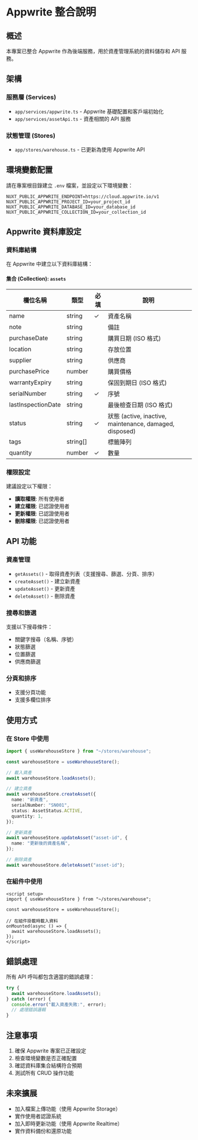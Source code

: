 # Appwrite 整合說明

## 概述

本專案已整合 Appwrite 作為後端服務，用於資產管理系統的資料儲存和 API 服務。

## 架構

### 服務層 (Services)

- `app/services/appwrite.ts` - Appwrite 基礎配置和客戶端初始化
- `app/services/assetApi.ts` - 資產相關的 API 服務

### 狀態管理 (Stores)

- `app/stores/warehouse.ts` - 已更新為使用 Appwrite API

## 環境變數配置

請在專案根目錄建立 `.env` 檔案，並設定以下環境變數：

```env
NUXT_PUBLIC_APPWRITE_ENDPOINT=https://cloud.appwrite.io/v1
NUXT_PUBLIC_APPWRITE_PROJECT_ID=your_project_id
NUXT_PUBLIC_APPWRITE_DATABASE_ID=your_database_id
NUXT_PUBLIC_APPWRITE_COLLECTION_ID=your_collection_id
```

## Appwrite 資料庫設定

### 資料庫結構

在 Appwrite 中建立以下資料庫結構：

#### 集合 (Collection): `assets`

| 欄位名稱           | 類型     | 必填 | 說明                                                    |
| ------------------ | -------- | ---- | ------------------------------------------------------- |
| name               | string   | ✓    | 資產名稱                                                |
| note               | string   |      | 備註                                                    |
| purchaseDate       | string   |      | 購買日期 (ISO 格式)                                     |
| location           | string   |      | 存放位置                                                |
| supplier           | string   |      | 供應商                                                  |
| purchasePrice      | number   |      | 購買價格                                                |
| warrantyExpiry     | string   |      | 保固到期日 (ISO 格式)                                   |
| serialNumber       | string   | ✓    | 序號                                                    |
| lastInspectionDate | string   |      | 最後檢查日期 (ISO 格式)                                 |
| status             | string   | ✓    | 狀態 (active, inactive, maintenance, damaged, disposed) |
| tags               | string[] |      | 標籤陣列                                                |
| quantity           | number   | ✓    | 數量                                                    |

### 權限設定

建議設定以下權限：

- **讀取權限**: 所有使用者
- **建立權限**: 已認證使用者
- **更新權限**: 已認證使用者
- **刪除權限**: 已認證使用者

## API 功能

### 資產管理

- `getAssets()` - 取得資產列表（支援搜尋、篩選、分頁、排序）
- `createAsset()` - 建立新資產
- `updateAsset()` - 更新資產
- `deleteAsset()` - 刪除資產

### 搜尋和篩選

支援以下搜尋條件：

- 關鍵字搜尋（名稱、序號）
- 狀態篩選
- 位置篩選
- 供應商篩選

### 分頁和排序

- 支援分頁功能
- 支援多欄位排序

## 使用方式

### 在 Store 中使用

```typescript
import { useWarehouseStore } from "~/stores/warehouse";

const warehouseStore = useWarehouseStore();

// 載入資產
await warehouseStore.loadAssets();

// 建立資產
await warehouseStore.createAsset({
  name: "新資產",
  serialNumber: "SN001",
  status: AssetStatus.ACTIVE,
  quantity: 1,
});

// 更新資產
await warehouseStore.updateAsset("asset-id", {
  name: "更新後的資產名稱",
});

// 刪除資產
await warehouseStore.deleteAsset("asset-id");
```

### 在組件中使用

```vue
<script setup>
import { useWarehouseStore } from "~/stores/warehouse";

const warehouseStore = useWarehouseStore();

// 在組件掛載時載入資料
onMounted(async () => {
  await warehouseStore.loadAssets();
});
</script>
```

## 錯誤處理

所有 API 呼叫都包含適當的錯誤處理：

```typescript
try {
  await warehouseStore.loadAssets();
} catch (error) {
  console.error("載入資產失敗:", error);
  // 處理錯誤邏輯
}
```

## 注意事項

1. 確保 Appwrite 專案已正確設定
2. 檢查環境變數是否正確配置
3. 確認資料庫集合結構符合預期
4. 測試所有 CRUD 操作功能

## 未來擴展

- 加入檔案上傳功能（使用 Appwrite Storage）
- 實作使用者認證系統
- 加入即時更新功能（使用 Appwrite Realtime）
- 實作資料備份和還原功能
